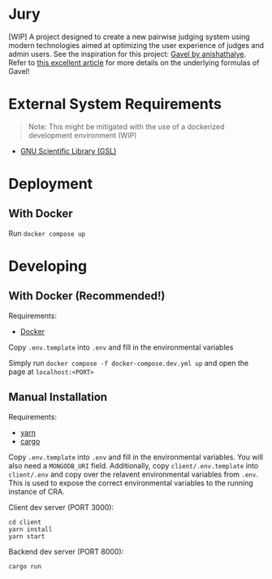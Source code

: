 # Jury

[WIP] A project designed to create a new pairwise judging system using modern technologies aimed at optimizing the user experience of judges and admin users. See the inspiration for this project: [Gavel by anishathalye](https://github.com/anishathalye/gavel). Refer to [this excellent article](https://www.anishathalye.com/2015/03/07/designing-a-better-judging-system/) for more details on the underlying formulas of Gavel!

# External System Requirements

> Note: This might be mitigated with the use of a dockerized development environment (WIP)

* [GNU Scientific Library (GSL)](https://www.gnu.org/software/gsl/)

# Deployment

## With Docker

Run `docker compose up`

# Developing

## With Docker (Recommended!)

Requirements:

* [Docker](https://www.docker.com/)

Copy `.env.template` into `.env` and fill in the environmental variables

Simply run `docker compose -f docker-compose.dev.yml up` and open the page at `localhost:<PORT>`

## Manual Installation

Requirements:

* [yarn](https://yarnpkg.com/)
* [cargo](https://doc.rust-lang.org/cargo/)

Copy `.env.template` into `.env` and fill in the environmental variables. You will also need a `MONGODB_URI` field.
Additionally, copy `client/.env.template` into `client/.env` and copy over the relavent environmental variables from `.env`.
This is used to expose the correct environmental variables to the running instance of CRA.

Client dev server (PORT 3000):

```
cd client
yarn install
yarn start
```

Backend dev server (PORT 8000):

```
cargo run
```

